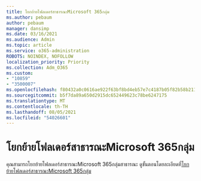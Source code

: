 ```yaml
---
title: โยกย้ายโฟลเดอร์สาธารณะMicrosoft 365กลุ่ม
ms.author: pebaum
author: pebaum
manager: dansimp
ms.date: 03/16/2021
ms.audience: Admin
ms.topic: article
ms.service: o365-administration
ROBOTS: NOINDEX, NOFOLLOW
localization_priority: Priority
ms.collection: Adm_O365
ms.custom:
- "10859"
- "3500007"
ms.openlocfilehash: f80432a0c0616ae922f63bf8bd4eb57e7c4187b05f82b58b21106a7f0c7863a0
ms.sourcegitcommit: b5f7da89a650d2915dc652449623c78be6247175
ms.translationtype: MT
ms.contentlocale: th-TH
ms.lasthandoff: 08/05/2021
ms.locfileid: "54026601"
---
```

# <a name="migrate-public-folders-to-microsoft-365-groups"></a>โยกย้ายโฟลเดอร์สาธารณะMicrosoft 365กลุ่ม

คุณสามารถโยกย้ายโฟลเดอร์สาธารณะMicrosoft 365กลุ่มสาธารณะ ดูขั้นตอนโดยละเอียดที่[โยกย้ายโฟลเดอร์สาธารณะMicrosoft 365กลุ่ม](https://aka.ms/PFToM365Group)